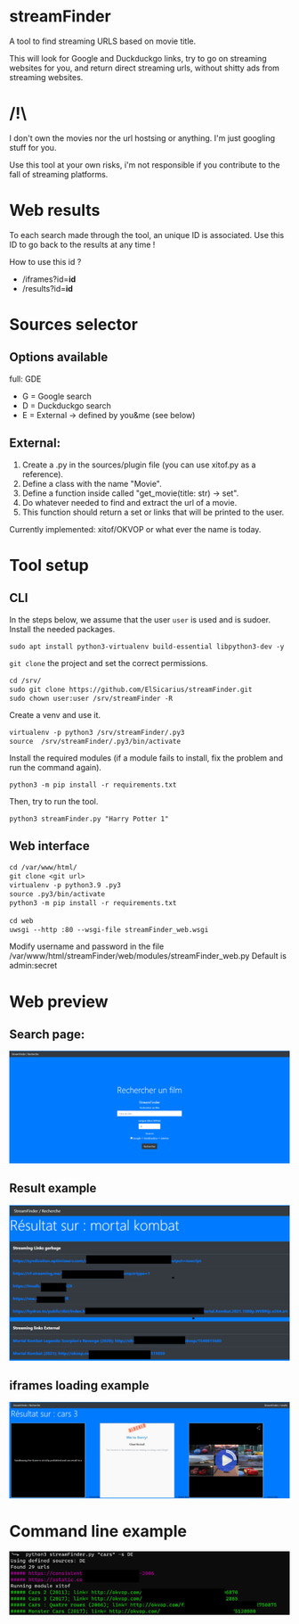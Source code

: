 # streamFinder
A tool to find streaming URLS based on movie title.

This will look for Google and Duckduckgo links, try to go on streaming websites for you, and return direct streaming urls, without shitty ads from streaming websites.

# /!\

I don't own the movies nor the url hostsing or anything. I'm just googling stuff for you.

Use this tool at your own risks, i'm not responsible if you contribute to the fall of streaming platforms.

# Web results

To each search made through the tool, an unique ID is associated. Use this ID to go back to the results at any time !

How to use this id ?
- /iframes?id=__id__
- /results?id=__id__

# Sources selector
## Options available

full: GDE
- G = Google search
- D = Duckduckgo search
- E = External -> defined by you&me (see below)

## External:
1. Create a .py in the sources/plugin file (you can use xitof.py as a reference).
2. Define a class with the name "Movie".
3. Define a function inside called "get_movie(title: str) -> set".
4. Do whatever needed to find and extract the url of a movie.
5. This function should return a set or links that will be printed to the user.

Currently implemented: xitof/OKVOP or what ever the name is today.

# Tool setup
## CLI
In the steps below, we assume that the user `user` is used and is sudoer. Install the needed packages.
```
sudo apt install python3-virtualenv build-essential libpython3-dev -y
```
`git clone` the project and set the correct permissions.
```
cd /srv/
sudo git clone https://github.com/ElSicarius/streamFinder.git
sudo chown user:user /srv/streamFinder -R
```
Create a venv and use it.
```
virtualenv -p python3 /srv/streamFinder/.py3
source  /srv/streamFinder/.py3/bin/activate
```
Install the required modules (if a module fails to install, fix the problem and run the command again).
```
python3 -m pip install -r requirements.txt
```
Then, try to run the tool.
```
python3 streamFinder.py "Harry Potter 1"
```

## Web interface
```
cd /var/www/html/
git clone <git url>
virtualenv -p python3.9 .py3
source .py3/bin/activate
python3 -m pip install -r requirements.txt

cd web
uwsgi --http :80 --wsgi-file streamFinder_web.wsgi
```
Modify username and password in the file /var/www/html/streamFinder/web/modules/streamFinder_web.py
Default is admin:secret

# Web preview
## Search page:
<img src="./images/srch.png"/>

## Result example
<img src="./images/res.png"/>

## iframes loading example

<img src="./images/iframes.png"/>

# Command line example

<img src="./images/demo.png"/>
